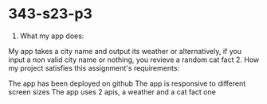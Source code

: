 # 343-s23-p3
1. What my app does:

My app takes a city name and output its weather or alternatively, if you input a non valid city name or nothing, you revieve a random cat fact
2. How my project satisfies this assignment's requirements:

 The app has been deployed on github
 The app is responsive to different screen sizes
 The app uses 2 apis, a weather and a cat fact one
